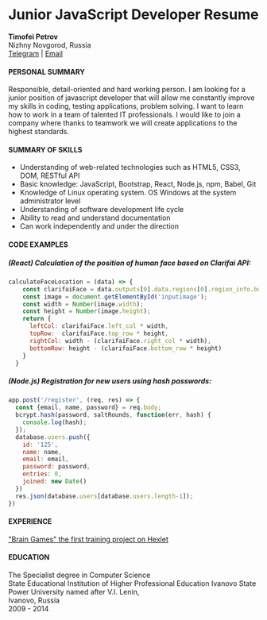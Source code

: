 # Junior JavaScript Developer Resume

**Timofei Petrov**  
Nizhny Novgorod, Russia  
[Telegram](https://t.me/spectral_wind) | [Email](mailto:timofey1992@gmail.com)  

#### PERSONAL SUMMARY

Responsible, detail-oriented and hard working person. I am looking for a junior 
position of javascript developer that will allow me constantly improve my skills 
in coding, testing applications, problem solving. I want to learn how to work in a 
team of talented IT professionals. I would like to join a company where thanks to 
teamwork we will create applications to the highest standards.

#### SUMMARY OF SKILLS

* Understanding of web-related technologies such as HTML5, CSS3, DOM, RESTful API
* Basic knowledge: JavaScript, Bootstrap, React, Node.js, npm, Babel, Git
* Knowledge of Linux operating system. OS Windows at the system administrator level
* Understanding of software development life cycle
* Ability to read and understand documentation
* Can work independently and under the direction

#### CODE EXAMPLES

##### (React) Calculation of the position of human face based on Clarifai API:
```javascript
calculateFaceLocation = (data) => {
    const clarifaiFace = data.outputs[0].data.regions[0].region_info.bounding_box;
    const image = document.getElementById('inputimage');
    const width = Number(image.width);
    const height = Number(image.height);
    return {
      leftCol: clarifaiFace.left_col * width,
      topRow:  clarifaiFace.top_row * height,
      rightCol: width - (clarifaiFace.right_col * width),
      bottomRow: height - (clarifaiFace.bottom_row * height)
    }
  }
```
##### (Node.js) Registration for new users using hash passwords:
```javascript
app.post('/register', (req, res) => {
  const {email, name, password} = req.body;
  bcrypt.hash(password, saltRounds, function(err, hash) {
    console.log(hash);
  });
  database.users.push({
    id: '125',
    name: name,
    email: email,
    password: password,
    entries: 0,
    joined: new Date()
  })
  res.json(database.users[database.users.length-1]);
})
```

#### EXPERIENCE

["Brain Games" the first training project on Hexlet](https://github.com/spectralwind/brain-games-spectralwind)

#### EDUCATION

The Specialist degree in Computer Science  
State Educational Institution of Higher Professional Education Ivanovo State Power University named after V.I. Lenin,    
Ivanovo, Russia    
2009 - 2014    